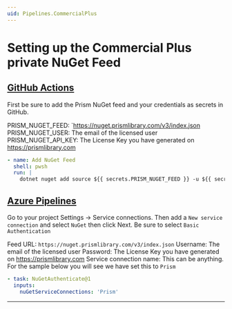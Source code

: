 ```yaml
---
uid: Pipelines.CommercialPlus
---
```


# Setting up the Commercial Plus private NuGet Feed

## [GitHub Actions](#tab/github)

First be sure to add the Prism NuGet feed and your credentials as secrets in GitHub.

PRISM_NUGET_FEED: `https://nuget.prismlibrary.com/v3/index.json
PRISM_NUGET_USER: The email of the licensed user
PRISM_NUGET_API_KEY: The License Key you have generated on https://prismlibrary.com

```yml
- name: Add NuGet Feed
  shell: pwsh
  run: |
    dotnet nuget add source ${{ secrets.PRISM_NUGET_FEED }} -u ${{ secrets.PRISM_NUGET_USER }} -p ${{ secrets.PRISM_API_KEY }} -n InHouse --store-password-in-clear-text
```

## [Azure Pipelines](#tab/azure-pipelines)

Go to your project Settings -> Service connections. Then add a `New service connection` and select `NuGet` then click Next. Be sure to select `Basic Authentication`

Feed URL: `https://nuget.prismlibrary.com/v3/index.json`
Username: The email of the licensed user
Password: The License Key you have generated on https://prismlibrary.com
Service connection name: This can be anything. For the sample below you will see we have set this to `Prism`

```yml
- task: NuGetAuthenticate@1
  inputs:
    nuGetServiceConnections: 'Prism'
```

---
